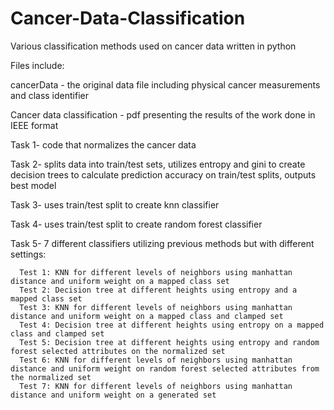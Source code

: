 # Cancer-Data-Classification

Various classification methods used on cancer data written in python

Files include:

cancerData - the original data file including physical cancer measurements and class identifier

Cancer data classification - pdf presenting the results of the work done in IEEE format

Task 1- code that normalizes the cancer data

Task 2- splits data into train/test sets, utilizes entropy and gini to create decision trees to calculate prediction accuracy on train/test splits, outputs best model

Task 3- uses train/test split to create knn classifier 

Task 4- uses train/test split to create random forest classifier

Task 5- 7 different classifiers utilizing previous methods but with different settings:

      Test 1: KNN for different levels of neighbors using manhattan distance and uniform weight on a mapped class set
      Test 2: Decision tree at different heights using entropy and a mapped class set
      Test 3: KNN for different levels of neighbors using manhattan distance and uniform weight on a mapped class and clamped set
      Test 4: Decision tree at different heights using entropy on a mapped class and clamped set
      Test 5: Decision tree at different heights using entropy and random forest selected attributes on the normalized set
      Test 6: KNN for different levels of neighbors using manhattan distance and uniform weight on random forest selected attributes from the normalized set
      Test 7: KNN for different levels of neighbors using manhattan distance and uniform weight on a generated set
